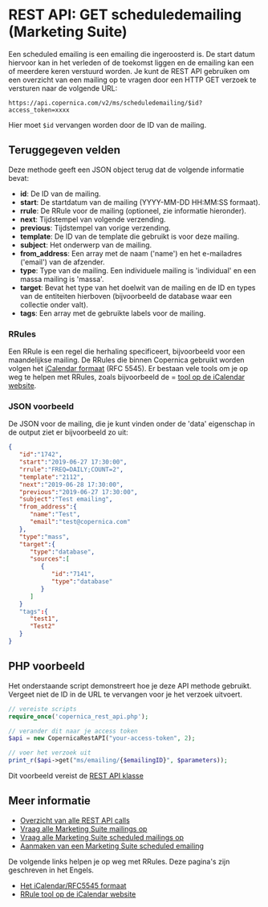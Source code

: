 # REST API: GET scheduledemailing (Marketing Suite)

Een scheduled emailing is een emailing die ingeroosterd is. De start datum 
hiervoor kan in het verleden of de toekomst liggen en de emailing kan 
een of meerdere keren verstuurd worden. Je kunt de REST API gebruiken om 
een overzicht van een mailing op te vragen 
door een HTTP GET verzoek te versturen naar de volgende URL:

`https://api.copernica.com/v2/ms/scheduledemailing/$id?access_token=xxxx`

Hier moet `$id` vervangen worden door de ID van de mailing.

## Teruggegeven velden

Deze methode geeft een JSON object terug dat de volgende informatie bevat:

* **id**:           De ID van de mailing.
* **start**:        De startdatum van de mailing (YYYY-MM-DD HH:MM:SS formaat).
* **rrule**:        De RRule voor de mailing (optioneel, zie informatie hieronder).
* **next**:         Tijdstempel van volgende verzending.
* **previous**:     Tijdstempel van vorige verzending.
* **template**:     De ID van de template die gebruikt is voor deze mailing.
* **subject**:      Het onderwerp van de mailing.
* **from_address**: Een array met de naam ('name') en het e-mailadres ('email') 
                    van de afzender.
* **type**:         Type van de mailing. Een individuele mailing is 'individual' 
                    en een massa mailing is 'massa'.
* **target**:       Bevat het type van het doelwit van de mailing en de ID 
                    en types van de entiteiten hierboven (bijvoorbeeld de database waar een 
                    collectie onder valt).
* **tags**:         Een array met de gebruikte labels voor de mailing.      

### RRules

Een RRule is een regel die herhaling specificeert, bijvoorbeeld voor een 
maandelijkse mailing. De RRules die binnen Copernica gebruikt worden volgen het 
[iCalendar formaat](https://icalendar.org/RFC-Specifications/iCalendar-RFC-5545/ "Het iCalendar formaat") 
(RFC 5545). Er bestaan vele tools om je op weg te helpen met RRules, zoals 
bijvoorbeeld de = [tool op de iCalendar website](https://icalendar.org/rrule-tool.html).

### JSON voorbeeld

De JSON voor de mailing, die je kunt vinden onder de 'data' eigenschap 
in de output ziet er bijvoorbeeld zo uit:

```json
{
   "id":"1742",
   "start":"2019-06-27 17:30:00",
   "rrule":"FREQ=DAILY;COUNT=2",
   "template":"2112",
   "next":"2019-06-28 17:30:00",
   "previous":"2019-06-27 17:30:00",
   "subject":"Test emailing",
   "from_address":{
      "name":"Test",
      "email":"test@copernica.com"
   },
   "type":"mass",
   "target":{
      "type":"database",
      "sources":[
         {
            "id":"7141",
            "type":"database"
         }
      ]
   }
   "tags":{
      "test1", 
      "Test2"
   }
}
```

## PHP voorbeeld

Het onderstaande script demonstreert hoe je deze API methode gebruikt. 
Vergeet niet de ID in de URL te vervangen voor je het verzoek uitvoert.

```php
// vereiste scripts
require_once('copernica_rest_api.php');

// verander dit naar je access token
$api = new CopernicaRestAPI("your-access-token", 2);

// voer het verzoek uit
print_r($api->get("ms/emailing/{$emailingID}", $parameters));
```

Dit voorbeeld vereist de [REST API klasse](./rest-php)

## Meer informatie

* [Overzicht van alle REST API calls](./rest-api)
* [Vraag alle Marketing Suite mailings op](./rest-get-ms-emailings)
* [Vraag alle Marketing Suite scheduled mailings op](./rest-get-ms-scheduled-emailings)
* [Aanmaken van een Marketing Suite scheduled emailing](./rest-post-ms-scheduled-emailing)

De volgende links helpen je op weg met RRules. Deze pagina's zijn geschreven 
in het Engels.

* [Het iCalendar/RFC5545 formaat](https://icalendar.org/RFC-Specifications/iCalendar-RFC-5545/ "Het iCalendar formaat") 
* [RRule tool op de iCalendar website](https://icalendar.org/rrule-tool.html "Tool voor het creëren van RRules")

